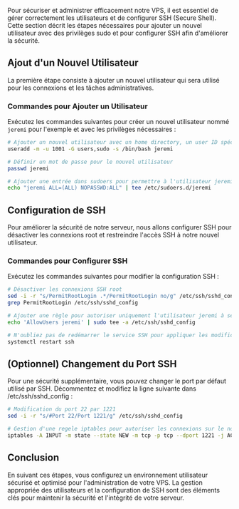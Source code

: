 Pour sécuriser et administrer efficacement notre VPS, il est essentiel de gérer correctement les utilisateurs et de configurer SSH (Secure Shell). Cette section décrit les étapes nécessaires pour ajouter un nouvel utilisateur avec des privilèges sudo et pour configurer SSH afin d'améliorer la sécurité.

## Ajout d'un Nouvel Utilisateur

La première étape consiste à ajouter un nouvel utilisateur qui sera utilisé pour les connexions et les tâches administratives.

### Commandes pour Ajouter un Utilisateur

Exécutez les commandes suivantes pour créer un nouvel utilisateur nommé `jeremi` pour l'exemple et avec les privilèges nécessaires :

```bash
# Ajouter un nouvel utilisateur avec un home directory, un user ID spécifique, et des groupes users et sudo
useradd -m -u 1001 -G users,sudo -s /bin/bash jeremi

# Définir un mot de passe pour le nouvel utilisateur
passwd jeremi

# Ajouter une entrée dans sudoers pour permettre à l'utilisateur jeremi d'exécuter des commandes sudo sans mot de passe
echo "jeremi ALL=(ALL) NOPASSWD:ALL" | tee /etc/sudoers.d/jeremi
```

## Configuration de SSH

Pour améliorer la sécurité de notre serveur, nous allons configurer SSH pour désactiver les connexions root et restreindre l'accès SSH à notre nouvel utilisateur.

### Commandes pour Configurer SSH

Exécutez les commandes suivantes pour modifier la configuration SSH :

```bash
# Désactiver les connexions SSH root
sed -i -r "s/PermitRootLogin .*/PermitRootLogin no/g" /etc/ssh/sshd_config
grep PermitRootLogin /etc/ssh/sshd_config

# Ajouter une règle pour autoriser uniquement l'utilisateur jeremi à se connecter via SSH
echo 'AllowUsers jeremi' | sudo tee -a /etc/ssh/sshd_config

# N'oubliez pas de redémarrer le service SSH pour appliquer les modifications :
systemctl restart ssh
```

## (Optionnel) Changement du Port SSH

Pour une sécurité supplémentaire, vous pouvez changer le port par défaut utilisé par SSH. Décommentez et modifiez la ligne suivante dans /etc/ssh/sshd_config :

```bash
# Modification du port 22 par 1221
sed -i -r "s/#Port 22/Port 1221/g" /etc/ssh/sshd_config

# Gestion d'une regele iptables pour autoriser les connexions sur le nouveau port :
iptables -A INPUT -m state --state NEW -m tcp -p tcp --dport 1221 -j ACCEPT
```

## Conclusion

En suivant ces étapes, vous configurez un environnement utilisateur sécurisé et optimisé pour l'administration de votre VPS. La gestion appropriée des utilisateurs et la configuration de SSH sont des éléments clés pour maintenir la sécurité et l'intégrité de votre serveur.

